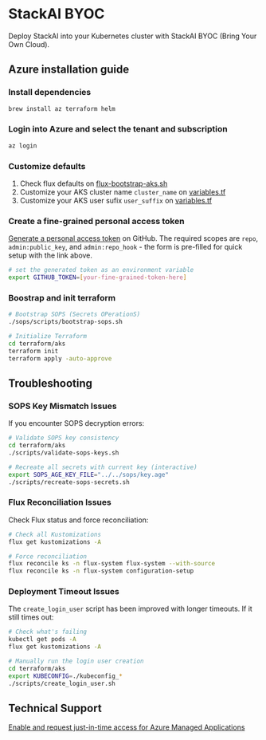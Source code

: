 # StackAI BYOC

Deploy StackAI into your Kubernetes cluster with StackAI BYOC (Bring Your Own Cloud).

## Azure installation guide

### Install dependencies

```sh
brew install az terraform helm
```

### Login into Azure and select the tenant and subscription

```sh
az login
```

### Customize defaults

1.  Check flux defaults on [flux-bootstrap-aks.sh](terraform/aks/scripts/flux-bootstrap-aks.sh#L4)
2.  Customize your AKS cluster name `cluster_name` on [variables.tf](terraform/aks/variables.tf#L1)
3.  Customize your AKS user sufix `user_suffix` on [variables.tf](terraform/aks/variables.tf#L61)

### Create a fine-grained personal access token

[Generate a personal access token](https://github.com/settings/tokens/new?scopes=repo,admin:public_key,admin:repo_hook&description=StackAI+BYOC+Flux+GitOps+Token) on GitHub. The required scopes are `repo`, `admin:public_key`, and `admin:repo_hook` - the form is pre-filled for quick setup with the link above.

```sh
# set the generated token as an environment variable
export GITHUB_TOKEN=[your-fine-grained-token-here]
```

### Boostrap and init terraform

```sh
# Bootstrap SOPS (Secrets OPerationS)
./sops/scripts/bootstrap-sops.sh

# Initialize Terraform
cd terraform/aks
terraform init
terraform apply -auto-approve
```

## Troubleshooting

### SOPS Key Mismatch Issues

If you encounter SOPS decryption errors:

```sh
# Validate SOPS key consistency
cd terraform/aks
./scripts/validate-sops-keys.sh

# Recreate all secrets with current key (interactive)
export SOPS_AGE_KEY_FILE="../../sops/key.age"
./scripts/recreate-sops-secrets.sh
```

### Flux Reconciliation Issues

Check Flux status and force reconciliation:

```sh
# Check all Kustomizations
flux get kustomizations -A

# Force reconciliation
flux reconcile ks -n flux-system flux-system --with-source
flux reconcile ks -n flux-system configuration-setup
```

### Deployment Timeout Issues

The `create_login_user` script has been improved with longer timeouts. If it still times out:

```sh
# Check what's failing
kubectl get pods -A
flux get kustomizations -A

# Manually run the login user creation
cd terraform/aks
export KUBECONFIG=./kubeconfig_*
./scripts/create_login_user.sh
```

## Technical Support

[Enable and request just-in-time access for Azure Managed Applications](https://learn.microsoft.com/en-us/azure/azure-resource-manager/managed-applications/request-just-in-time-access)

